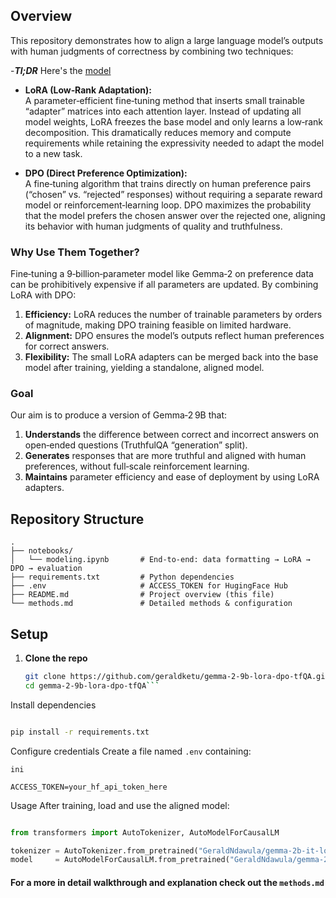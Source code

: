 

## Overview  
This repository demonstrates how to align a large language model’s outputs with human judgments of correctness by combining two techniques:

-***Tl;DR*** Here's the [model](https://huggingface.co/GeraldNdawula/gemma-2b-it-lora-dpo-tfQA)

- **LoRA (Low‑Rank Adaptation):**  
  A parameter‑efficient fine‑tuning method that inserts small trainable “adapter” matrices into each attention layer. Instead of updating all model weights, LoRA freezes the base model and only learns a low‑rank decomposition. This dramatically reduces memory and compute requirements while retaining the expressivity needed to adapt the model to a new task.

- **DPO (Direct Preference Optimization):**  
  A fine‑tuning algorithm that trains directly on human preference pairs (“chosen” vs. “rejected” responses) without requiring a separate reward model or reinforcement‐learning loop. DPO maximizes the probability that the model prefers the chosen answer over the rejected one, aligning its behavior with human judgments of quality and truthfulness.

### Why Use Them Together?  
Fine‑tuning a 9‑billion‑parameter model like Gemma‑2 on preference data can be prohibitively expensive if all parameters are updated. By combining LoRA with DPO:

1. **Efficiency:** LoRA reduces the number of trainable parameters by orders of magnitude, making DPO training feasible on limited hardware.  
2. **Alignment:** DPO ensures the model’s outputs reflect human preferences for correct answers.  
3. **Flexibility:** The small LoRA adapters can be merged back into the base model after training, yielding a standalone, aligned model.

### Goal  
Our aim is to produce a version of Gemma‑2 9B that:

1. **Understands** the difference between correct and incorrect answers on open‑ended questions (TruthfulQA “generation” split).  
2. **Generates** responses that are more truthful and aligned with human preferences, without full‐scale reinforcement learning.  
3. **Maintains** parameter efficiency and ease of deployment by using LoRA adapters.

## Repository Structure

```text
.
├── notebooks/
│   └── modeling.ipynb       # End‑to‑end: data formatting → LoRA → DPO → evaluation
├── requirements.txt         # Python dependencies
├── .env                     # ACCESS_TOKEN for HugingFace Hub
├── README.md                # Project overview (this file)
└── methods.md               # Detailed methods & configuration
```

## Setup

1. **Clone the repo**  
   ```bash
   git clone https://github.com/geraldketu/gemma-2-9b-lora-dpo-tfQA.git
   cd gemma-2-9b-lora-dpo-tfQA```
Install dependencies

```bash

pip install -r requirements.txt
```
Configure credentials
Create a file named `.env` containing:
```
ini

ACCESS_TOKEN=your_hf_api_token_here
```
Usage
After training, load and use the aligned model:

```python

from transformers import AutoTokenizer, AutoModelForCausalLM

tokenizer = AutoTokenizer.from_pretrained("GeraldNdawula/gemma-2b-it-lora-dpo-tfQA")
model     = AutoModelForCausalLM.from_pretrained("GeraldNdawula/gemma-2b-it-lora-dpo-tfQA")
```
#### For a more in detail walkthrough and explanation check out the `methods.md`
